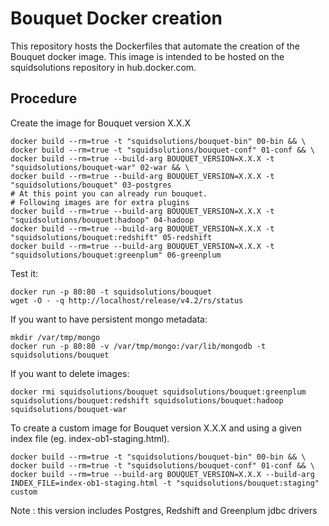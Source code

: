 Bouquet Docker creation
=======================================

This repository hosts the Dockerfiles that automate the creation of the Bouquet docker image.
This image is intended to be hosted on the squidsolutions repository in hub.docker.com.


Procedure
---------

Create the image for Bouquet version X.X.X

```
docker build --rm=true -t "squidsolutions/bouquet-bin" 00-bin && \
docker build --rm=true -t "squidsolutions/bouquet-conf" 01-conf && \
docker build --rm=true --build-arg BOUQUET_VERSION=X.X.X -t "squidsolutions/bouquet-war" 02-war && \
docker build --rm=true --build-arg BOUQUET_VERSION=X.X.X -t "squidsolutions/bouquet" 03-postgres
# At this point you can already run bouquet.
# Following images are for extra plugins
docker build --rm=true --build-arg BOUQUET_VERSION=X.X.X -t "squidsolutions/bouquet:hadoop" 04-hadoop
docker build --rm=true --build-arg BOUQUET_VERSION=X.X.X -t "squidsolutions/bouquet:redshift" 05-redshift
docker build --rm=true --build-arg BOUQUET_VERSION=X.X.X -t "squidsolutions/bouquet:greenplum" 06-greenplum
```

Test it:

```
docker run -p 80:80 -t squidsolutions/bouquet
wget -O - -q http://localhost/release/v4.2/rs/status 
```

If you want to have persistent mongo metadata:

```
mkdir /var/tmp/mongo
docker run -p 80:80 -v /var/tmp/mongo:/var/lib/mongodb -t squidsolutions/bouquet
```
If you want to delete images:

```
docker rmi squidsolutions/bouquet squidsolutions/bouquet:greenplum squidsolutions/bouquet:redshift squidsolutions/bouquet:hadoop squidsolutions/bouquet-war
```

To create a custom image for Bouquet version X.X.X and using a given index file (eg. index-ob1-staging.html).

```
docker build --rm=true -t "squidsolutions/bouquet-bin" 00-bin && \
docker build --rm=true -t "squidsolutions/bouquet-conf" 01-conf && \
docker build --rm=true --build-arg BOUQUET_VERSION=X.X.X --build-arg INDEX_FILE=index-ob1-staging.html -t "squidsolutions/bouquet:staging" custom
```
Note : this version includes Postgres, Redshift and Greenplum jdbc drivers
